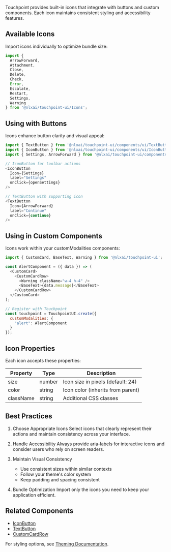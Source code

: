 
Touchpoint provides built-in icons that integrate with buttons and custom components. Each icon maintains consistent styling and accessibility features.

## Available Icons

Import icons individually to optimize bundle size:

```javascript
import { 
  ArrowForward,
  Attachment,
  Close,
  Delete,
  Check,
  Error,
  Escalate,
  Restart,
  Settings,
  Warning
} from '@nlxai/touchpoint-ui/Icons';
```

## Using with Buttons

Icons enhance button clarity and visual appeal:

```javascript
import { TextButton } from '@nlxai/touchpoint-ui/components/ui/TextButton';
import { IconButton } from '@nlxai/touchpoint-ui/components/ui/IconButton';
import { Settings, ArrowForward } from '@nlxai/touchpoint-ui/components/ui/Icons';

// IconButton for toolbar actions
<IconButton
  Icon={Settings}
  label="Settings"
  onClick={openSettings}
/>

// TextButton with supporting icon
<TextButton
  Icon={ArrowForward}
  label="Continue"
  onClick={continue}
/>
```

## Using in Custom Components

Icons work within your customModalities components:

```javascript
import { CustomCard, BaseText, Warning } from '@nlxai/touchpoint-ui';

const AlertComponent = ({ data }) => (
  <CustomCard>
    <CustomCardRow>
      <Warning className="w-4 h-4" />
      <BaseText>{data.message}</BaseText>
    </CustomCardRow>
  </CustomCard>
);

// Register with Touchpoint
const touchpoint = TouchpointUI.create({
  customModalities: {
    "alert": AlertComponent
  }
});
```

## Icon Properties

Each icon accepts these properties:

| Property | Type | Description |
|----------|------|-------------|
| size | number | Icon size in pixels (default: 24) |
| color | string | Icon color (inherits from parent) |
| className | string | Additional CSS classes |

## Best Practices

1. Choose Appropriate Icons
   Select icons that clearly represent their actions and maintain consistency across your interface.

2. Handle Accessibility
   Always provide aria-labels for interactive icons and consider users who rely on screen readers.

3. Maintain Visual Consistency
   - Use consistent sizes within similar contexts
   - Follow your theme's color system
   - Keep padding and spacing consistent

4. Bundle Optimization
   Import only the icons you need to keep your application efficient.

## Related Components
- [IconButton](/touchpoint-Buttons#iconbutton)
- [TextButton](/touchpoint-Buttons#textbutton)
- [CustomCardRow](/touchpoint-CustomCards#customcardrow)

For styling options, see [Theming Documentation](/touchpoint-ui-themeing).